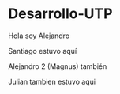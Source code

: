 # Desarrollo-UTP
Hola soy Alejandro

Santiago estuvo aquí

Alejandro 2 (Magnus) también

Julian tambien estuvo aqui
